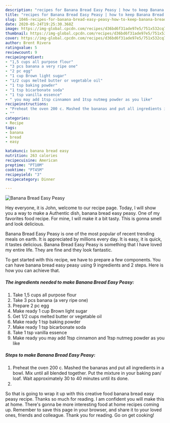 ```yaml
---
description: "recipes for Banana Bread Easy Peasy | how to keep Banana Bread Easy Peasy"
title: "recipes for Banana Bread Easy Peasy | how to keep Banana Bread Easy Peasy"
slug: 1046-recipes-for-banana-bread-easy-peasy-how-to-keep-banana-bread-easy-peasy
date: 2020-05-24T19:25:30.368Z
image: https://img-global.cpcdn.com/recipes/d36bd6f31ade97e5/751x532cq70/banana-bread-easy-peasy-recipe-main-photo.jpg
thumbnail: https://img-global.cpcdn.com/recipes/d36bd6f31ade97e5/751x532cq70/banana-bread-easy-peasy-recipe-main-photo.jpg
cover: https://img-global.cpcdn.com/recipes/d36bd6f31ade97e5/751x532cq70/banana-bread-easy-peasy-recipe-main-photo.jpg
author: Brent Rivera
ratingvalue: 5
reviewcount: 9
recipeingredient:
- "1,5 cups all purpose flour"
- "3 pcs banana a very ripe one"
- "2 pc egg"
- "1 cup Brown light sugar"
- "1/2 cups melted butter or vegetable oil"
- "1 tsp baking powder"
- "1 tsp bicarbonate soda"
- "1 tsp vanilla essence"
- " you may add 1tsp cinnamon and 1tsp nutmeg powder as you like"
recipeinstructions:
- "Preheat the oven 200 c. Mashed the bananas and put all ingredients in a bowl. Mix until all blended together. Put the mixture in your baking pan/ loaf. Wait approximately 30 to 40 minutes until its done."
- ""
categories:
- Recipe
tags:
- banana
- bread
- easy

katakunci: banana bread easy 
nutrition: 263 calories
recipecuisine: American
preptime: "PT10M"
cooktime: "PT45M"
recipeyield: "3"
recipecategory: Dinner

---
```



![Banana Bread Easy Peasy](https://img-global.cpcdn.com/recipes/d36bd6f31ade97e5/751x532cq70/banana-bread-easy-peasy-recipe-main-photo.jpg)

Hey everyone, it is John, welcome to our recipe page. Today, I will show you a way to make a Authentic dish, banana bread easy peasy. One of my favorites food recipe. For mine, I will make it a bit tasty. This is gonna smell and look delicious.



Banana Bread Easy Peasy is one of the most popular of recent trending meals on earth. It is appreciated by millions every day. It is easy, it is quick, it tastes delicious. Banana Bread Easy Peasy is something that I have loved my entire life. They are fine and they look fantastic.


To get started with this recipe, we have to prepare a few components. You can have banana bread easy peasy using 9 ingredients and 2 steps. Here is how you can achieve that.

<!--inarticleads1-->

##### The ingredients needed to make Banana Bread Easy Peasy:

1. Take 1,5 cups all purpose flour
1. Take 3 pcs banana (a very ripe one)
1. Prepare 2 pc egg
1. Make ready 1 cup Brown light sugar
1. Get 1/2 cups melted butter or vegetable oil
1. Make ready 1 tsp baking powder
1. Make ready 1 tsp bicarbonate soda
1. Take 1 tsp vanilla essence
1. Make ready  you may add 1tsp cinnamon and 1tsp nutmeg powder as you like




<!--inarticleads2-->

##### Steps to make Banana Bread Easy Peasy:

1. Preheat the oven 200 c. Mashed the bananas and put all ingredients in a bowl. Mix until all blended together. Put the mixture in your baking pan/ loaf. Wait approximately 30 to 40 minutes until its done.
1. 




So that is going to wrap it up with this creative food banana bread easy peasy recipe. Thanks so much for reading. I am confident you will make this at home. There's gonna be more interesting food at home recipes coming up. Remember to save this page in your browser, and share it to your loved ones, friends and colleague. Thank you for reading. Go on get cooking!
